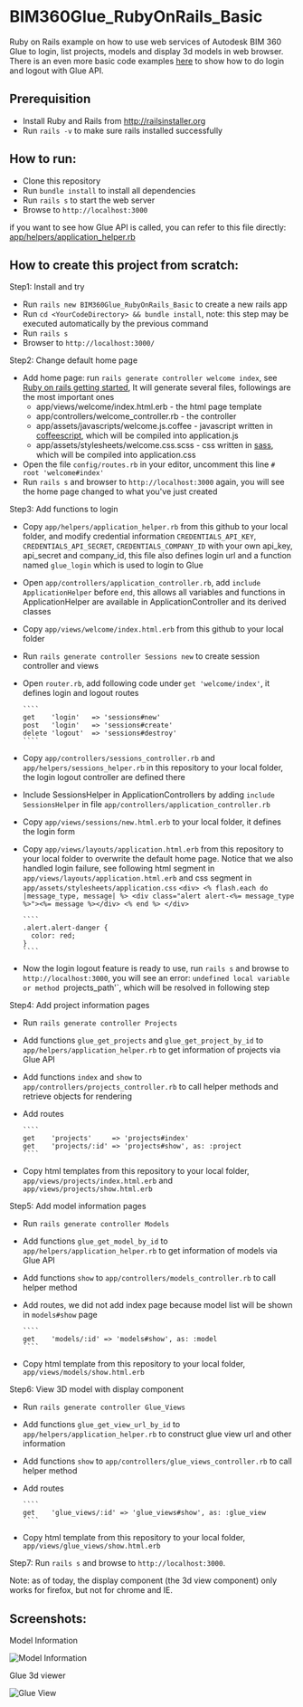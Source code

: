 # BIM360Glue_RubyOnRails_Basic
Ruby on Rails example on how to use web services of Autodesk BIM 360 Glue to login, list projects, models and display 3d models in web browser.
There is an even more basic code examples [here](https://github.com/lushibi/BIM360Glue_RubyOnRails_Basic) to show how to do login and logout with Glue API.

## Prerequisition
* Install Ruby and Rails from http://railsinstaller.org
* Run `rails -v` to make sure rails installed successfully

## How to run:
* Clone this repository
* Run `bundle install` to install all dependencies
* Run `rails s` to start the web server
* Browse to `http://localhost:3000`

if you want to see how Glue API is called, you can refer to this file directly: [app/helpers/application_helper.rb](https://github.com/lushibi/BIM360Glue_RubyOnRails_Basic/blob/master/app/helpers/application_helper.rb)

## How to create this project from scratch:

Step1: Install and try
* Run `rails new BIM360Glue_RubyOnRails_Basic` to create a new rails app
* Run `cd <YourCodeDirectory> && bundle install`, note: this step may be executed automatically by the previous command
* Run `rails s`
* Browser to `http://localhost:3000/`

Step2: Change default home page
* Add home page: run `rails generate controller welcome index`, see [Ruby on rails getting started](http://guides.rubyonrails.org/getting_started.html), It will generate several files, followings are the most important ones
  * app/views/welcome/index.html.erb - the html page template
  * app/controllers/welcome_controller.rb - the controller
  * app/assets/javascripts/welcome.js.coffee - javascript written in [coffeescript](http://coffeescript.org/), which will be compiled into application.js
  * app/assets/stylesheets/welcome.css.scss - css written in [sass](http://sass-lang.com/), which will be compiled into application.css
* Open the file `config/routes.rb` in your editor, uncomment this line `# root 'welcome#index'`
* Run `rails s` and browser to `http://localhost:3000` again, you will see the home page changed to what you've just created

Step3: Add functions to login
* Copy `app/helpers/application_helper.rb` from this github to your local folder, and modify credential information `CREDENTIALS_API_KEY`, `CREDENTIALS_API_SECRET`, `CREDENTIALS_COMPANY_ID` with your own api_key, api_secret and company_id, this file also defines login url and a function named `glue_login` which is used to login to Glue
* Open `app/controllers/application_controller.rb`, add `include ApplicationHelper` before `end`, this allows all variables and functions in ApplicationHelper are available in ApplicationController and its derived classes
* Copy `app/views/welcome/index.html.erb` from this github to your local folder
* Run `rails generate controller Sessions new` to create session controller and views
* Open `router.rb`, add following code under `get 'welcome/index'`, it defines login and logout routes

      ````
      get    'login'   => 'sessions#new'
      post   'login'   => 'sessions#create'
      delete 'logout'  => 'sessions#destroy'
      ````
* Copy `app/controllers/sessions_controller.rb` and `app/helpers/sessions_helper.rb` in this repository to your local folder, the login logout controller are defined there
* Include SessionsHelper in ApplicationControllers by adding `include SessionsHelper` in file `app/controllers/application_controller.rb`
* Copy `app/views/sessions/new.html.erb` to your local folder, it defines the login form
* Copy `app/views/layouts/application.html.erb` from this repository to your local folder to overwrite the default home page. Notice that we also handled login failure, see following html segment in `app/views/layouts/application.html.erb` and css segment in `app/assets/stylesheets/application.css`
      ````
      <div>
        <% flash.each do |message_type, message| %>
          <div class="alert alert-<%= message_type %>"><%= message %></div>
        <% end %>
      </div>
      ````

      ````
      .alert.alert-danger {
        color: red;
      }
      ````
* Now the login logout feature is ready to use, run `rails s` and browse to `http://localhost:3000`, you will see an error: `undefined local variable or method `projects_path'`, which will be resolved in following step

Step4: Add project information pages
* Run `rails generate controller Projects`
* Add functions `glue_get_projects` and `glue_get_project_by_id` to `app/helpers/application_helper.rb` to get information of projects via Glue API
* Add functions `index` and `show` to `app/controllers/projects_controller.rb` to call helper methods and retrieve objects for rendering
* Add routes

      ````
      get    'projects'     => 'projects#index'
      get    'projects/:id' => 'projects#show', as: :project
      ````
* Copy html templates from this repository to your local folder, `app/views/projects/index.html.erb` and `app/views/projects/show.html.erb`

Step5: Add model information pages
* Run `rails generate controller Models`
* Add functions `glue_get_model_by_id` to `app/helpers/application_helper.rb` to get information of models via Glue API
* Add functions `show` to `app/controllers/models_controller.rb` to call helper method
* Add routes, we did not add index page because model list will be shown in `models#show` page

      ````
      get    'models/:id' => 'models#show', as: :model
      ````
* Copy html template from this repository to your local folder, `app/views/models/show.html.erb`

Step6: View 3D model with display component
* Run `rails generate controller Glue_Views`
* Add functions `glue_get_view_url_by_id` to `app/helpers/application_helper.rb` to construct glue view url and other information
* Add functions `show` to `app/controllers/glue_views_controller.rb` to call helper method
* Add routes

      ````
      get    'glue_views/:id' => 'glue_views#show', as: :glue_view
      ````
* Copy html template from this repository to your local folder, `app/views/glue_views/show.html.erb`

Step7: Run `rails s` and browse to `http://localhost:3000`.

Note: as of today, the display component (the 3d view component) only works for firefox, but not for chrome and IE.

## Screenshots:

Model Information

![Model Information](https://github.com/lushibi/BIM360GlueRubyOnRails_WebService_DisplayComponent_Basic/blob/master/model_info.png "Model Information")

Glue 3d viewer

![Glue View](https://github.com/lushibi/BIM360GlueRubyOnRails_WebService_DisplayComponent_Basic/blob/master/glue_view.png "Glue View")